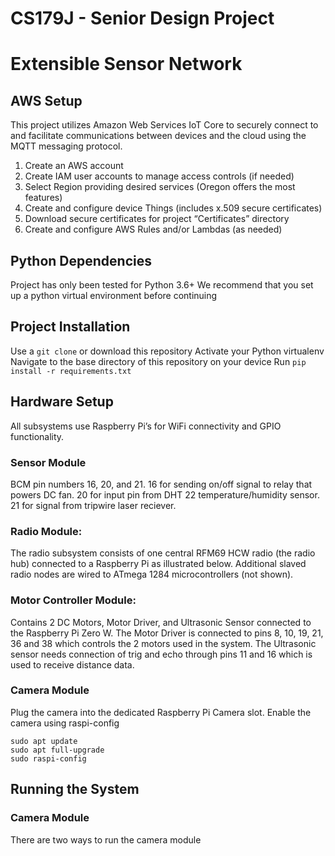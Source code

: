 # CS179J - Senior Design Project

# Extensible Sensor Network

## AWS Setup
This project utilizes Amazon Web Services IoT Core to securely connect to and facilitate communications between devices and the cloud using the MQTT messaging protocol.

1. Create an AWS account
1. Create IAM user accounts to manage access controls (if needed)
1. Select Region providing desired services (Oregon offers the most features)
1. Create and configure device Things (includes x.509 secure certificates)
1. Download secure certificates for project “Certificates” directory
1. Create and configure AWS Rules and/or Lambdas (as needed)



## Python Dependencies
Project has only been tested for Python 3.6+
We recommend that you set up a python virtual environment before continuing

## Project Installation
Use a `git clone` or download this repository
Activate your Python virtualenv
Navigate to the base directory of this repository on your device
Run `pip install -r requirements.txt`

## Hardware Setup
All subsystems use Raspberry Pi’s for WiFi connectivity and GPIO functionality.

### Sensor Module

BCM pin numbers 16, 20, and 21. 16 for sending on/off signal to relay that powers DC fan. 20 for input pin from DHT 22 temperature/humidity sensor. 21 for signal from tripwire laser reciever. 

### Radio Module:
The radio subsystem consists of one central RFM69 HCW radio (the radio hub) connected to a Raspberry Pi as illustrated below.  Additional slaved radio nodes are wired to ATmega 1284 microcontrollers (not shown).

### Motor Controller Module:
Contains 2 DC Motors, Motor Driver, and Ultrasonic Sensor connected to the Raspberry Pi Zero W. The Motor Driver is connected to pins 8, 10, 19, 21, 36 and 38 which controls the 2 motors used in the system. The Ultrasonic sensor needs connection of trig and echo through pins 11 and 16 which is used to receive distance data. 

### Camera Module
Plug the camera into the dedicated Raspberry Pi Camera slot.
Enable the camera using raspi-config
```
sudo apt update
sudo apt full-upgrade
sudo raspi-config
```

## Running the System

### Camera Module
There are two ways to run the camera module


